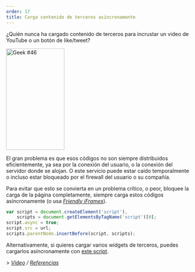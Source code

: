 ```yaml
---
order: 17
title: Carga contenido de terceros asíncronamente
---
```


¿Quién nunca ha cargado contenido de terceros para incrustar un video de YouTube o un botón de like/tweet?

<div class="img-right">
  <img id="geek-46" class="icos-geek" src="http://browserdiet.com/en/assets/img/46.png" alt="Geek #46" width="158" height="275" />
</div>

El gran problema es que esos códigos no son siempre distribuidos eficientemente, ya sea por la conexión del usuario, o la conexión del servidor donde se alojan. O este servicio puede estar caído temporalmente o incluso estar bloqueado por el firewall del usuario o su compañía.

Para evitar que esto se convierta en un problema crítico, o peor, bloquee la carga de la página completamente, siempre carga estos códigos asíncronamente (o usa *[Friendly iFrames](https://www.facebook.com/note.php?note_id=10151176218703920)*).

```js
var script = document.createElement('script'),
    scripts = document.getElementsByTagName('script')[0];
script.async = true;
script.src = url;
scripts.parentNode.insertBefore(script, scripts);
```

Alternativamente, si quieres cargar varios widgets de terceros, puedes cargarlos asíncronamente con [este script](https://gist.github.com/zenorocha/5161860).

*> [Video](http://www.webpagetest.org/video/view.php?id=111011_4e0708d3caa23b21a798cc01d0fdb7882a735a7d) / [Referencias](https://github.com/zenorocha/browser-diet/wiki/References#load-3rd-party-content-asynchronously)*
